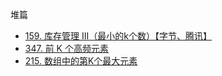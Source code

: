 堆篇
* [159. 库存管理 III（最小的k个数）【字节、腾讯】](https://github.com/cyh756085049/LeetCode/blob/main/interview/practive/heap/getLeastNumbers.js)
* [347. 前 K 个高频元素](https://github.com/cyh756085049/LeetCode/blob/main/interview/practive/heap/topKFrequent.js)
* [215. 数组中的第K个最大元素](https://github.com/cyh756085049/LeetCode/blob/main/interview/practive/heap/findKthLargest.js)
